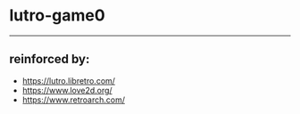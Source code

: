 # lutro-game0


---
## reinforced by:
- https://lutro.libretro.com/
- https://www.love2d.org/
- https://www.retroarch.com/
